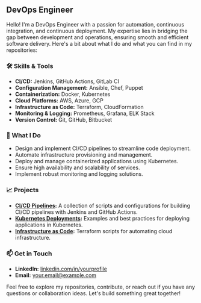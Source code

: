 ## DevOps Engineer

Hello! I'm a DevOps Engineer with a passion for automation, continuous integration, and continuous deployment. My expertise lies in bridging the gap between development and operations, ensuring smooth and efficient software delivery. Here's a bit about what I do and what you can find in my repositories:

### 🛠 Skills & Tools
- **CI/CD:** Jenkins, GitHub Actions, GitLab CI
- **Configuration Management:** Ansible, Chef, Puppet
- **Containerization:** Docker, Kubernetes
- **Cloud Platforms:** AWS, Azure, GCP
- **Infrastructure as Code:** Terraform, CloudFormation
- **Monitoring & Logging:** Prometheus, Grafana, ELK Stack
- **Version Control:** Git, GitHub, Bitbucket

### 🌟 What I Do
- Design and implement CI/CD pipelines to streamline code deployment.
- Automate infrastructure provisioning and management.
- Deploy and manage containerized applications using Kubernetes.
- Ensure high availability and scalability of services.
- Implement robust monitoring and logging solutions.

### 📈 Projects
- **[CI/CD Pipelines](https://github.com/yourusername/cicd-pipelines):** A collection of scripts and configurations for building CI/CD pipelines with Jenkins and GitHub Actions.
- **[Kubernetes Deployments](https://github.com/yourusername/kubernetes-deployments):** Examples and best practices for deploying applications in Kubernetes.
- **[Infrastructure as Code](https://github.com/yourusername/infra-as-code):** Terraform scripts for automating cloud infrastructure.

### 📫 Get in Touch
- **LinkedIn:** [linkedin.com/in/yourprofile](https://linkedin.com/in/yourprofile)
- **Email:** your.email@example.com

Feel free to explore my repositories, contribute, or reach out if you have any questions or collaboration ideas. Let's build something great together!
